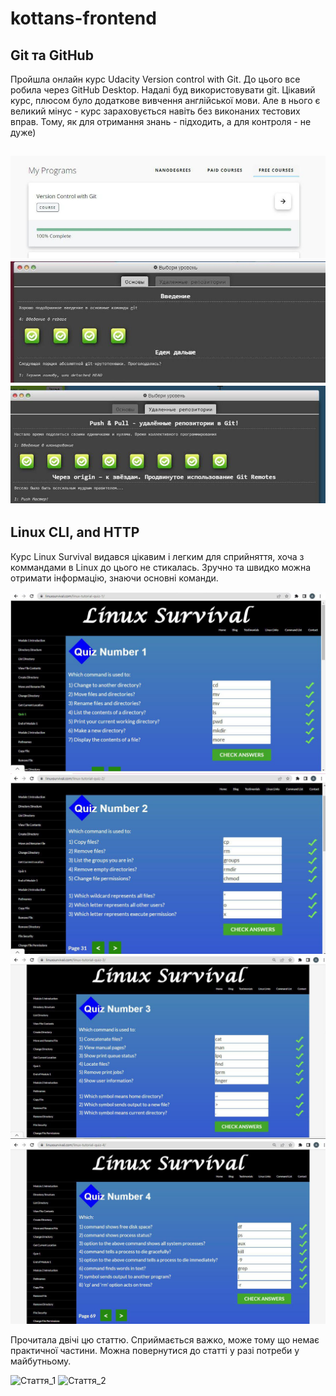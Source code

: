 # kottans-frontend
## Git та GitHub
Пройшла онлайн курс Udaсity Version сontrol with Git. До цього все робила через GitHub Desktop. Надалі буд використовувати git.
Цікавий курс, плюсом було додаткове вивчення англійської мови. Але в нього є великий мінус - курс зараховується навіть без виконаних тестових вправ.
Тому, як для отримання знань - підходить, а для контроля - не дуже)

![Прогрес курсу_1](images/image1.jpg)
![Прогрес курсу_2](images/image2.jpg)
![Прогрес курсу_3](images/image3.jpg)
------

## Linux CLI, and HTTP
Курс Linux Survival видався цікавим і легким для сприйняття, хоча з коммандами в Linux
до цього не стикалась. Зручно та швидко можна отримати інформацію, знаючи основні команди. 

![Прогрес курсу_Linux_1](task_linux_cli/photo1.jpg)
![Прогрес курсу_Linux_2](task_linux_cli/photo2.jpg)
![Прогрес курсу_Linux_3](task_linux_cli/photo3.jpg)
![Прогрес курсу_Linux_4](task_linux_cli/photo4.jpg)

Прочитала двічі цю статтю. Cприймається важко, може  тому що немає практичної частини. Можна повернутися до статті у разі потреби у майбутньому. 

![Cтаття_1](https://code.tutsplus.com/uk/tutorials/http-the-protocol-every-web-developer-must-know-part-1--net-31177)
![Cтаття_2](https://code.tutsplus.com/uk/tutorials/http-the-protocol-every-web-developer-must-know-part-2--net-31155)






